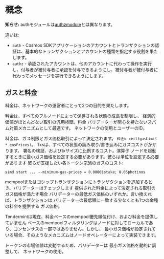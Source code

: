 # 概念

**知らせ:** authモジュールは[authzmodule](../modules/authz/)とは異なります。

違いは:

* `auth` - Cosmos SDKアプリケーションのアカウントとトランザクションの認証は、基本的なトランザクションとアカウントの種類を指定する役割を果たします。
* `authz` - 承認されたアカウントは、他のアカウントに代わって操作を実行し、付与者が被付与者に承認を付与できるようにし、被付与者が被付与者に代わってメッセージを実行できるようにします。

## ガスと料金

料金は、ネットワークの運営者にとって2つの目的を果たします。

料金は、すべてのフルノードによって保存される状態の成長を制限し、
経済的価値がほとんどない取引の汎用検閲。料金
バリデーターが関心を持たないスパム対策メカニズムとして最適です。
ネットワークの使用とユーザーのID。

料金は、ガス制限とガス価格取引によって決定されます。
`料金= ceil(gasLimit * gasPrices)`。 Txsは、すべての状態の読み取り/書き込みにガスコストがかかります。
署名の検証、およびtxサイズに比例するコスト。演算子
ノードを起動するときに最小ガス価格を設定する必要があります。彼らは単位を設定する必要があります
彼らが支援したい各トークン宗派のガスのコスト:

`simd start ... --minimum-gas-prices = 0.00001stake; 0.05photinos`

mempoolまたはゴシップトランザクションにトランザクションを追加するとき、バリデーターはチェックします
提供された料金によって決定される取引のガス価格が満たす場合
バリデーターの最低ガス価格のいずれか。言い換えれば、トランザクションは
バリデーターの最低額に一致する少なくとも1つの金種の料金を提供する
ガス価格。

Tendermintは現在、料金ベースのmempool優先順位付け、および料金を提供していません
ベースのmempoolフィルタリングはノードに対してローカルであり、コンセンサスの一部ではありません。しかし、
最小ガス価格が設定されている場合、そのようなメカニズムはノードオペレーターによって実装できます。

トークンの市場価値は変動するため、バリデーターは
最小ガス価格を動的に調整して、
ネットワークの使用。